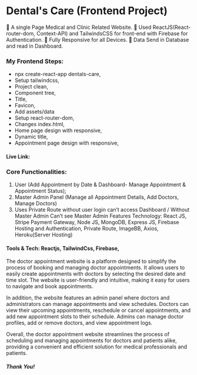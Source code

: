 # Dental's Care (Frontend Project)

 A single Page Medical and Clinic Related Website.
 Used ReactJS(React-router-dom, Context-API) and TailwindsCSS for front-end with Firebase for Authentication.
 Fully Responsive for all Devices.
 Data Send in Database and read in Dashboard.

### My Frontend Steps:
- npx create-react-app dentals-care,
- Setup tailwindcss,
- Project clean, 
- Component tree,
- Title,
- Favicon, 
- Add assets/data
- Setup react-router-dom,
- Changes index.html,
- Home page design with responsive,
- Dynamic title,
- Appointment page design with responsive,



#### Live Link:

### Core Functionalities:
1. User (Add Appointment by Date & Dashboard- Manage Appointment & Appointment Status);
2. Master Admin Panel (Manage all Appointment Details, Add Doctors, Manage Doctors)
3. Uses Private Route without user login can’t access Dashboard / Without Master Admin Can’t see Master
Admin Features
Technology:
React JS, Stripe Payment Gateway, Node JS, MongoDB, Express JS, Firebase Hosting and Authentication, Private
Route, ImageBB, Axios, Heroku(Server Hosting)

#### Tools & Tech: Reactjs, TailwindCss, Firebase,

The doctor appointment website is a platform designed to simplify the process of booking and managing doctor appointments. It allows users to easily create appointments with doctors by selecting the desired date and time slot. The website is user-friendly and intuitive, making it easy for users to navigate and book appointments.

In addition, the website features an admin panel where doctors and administrators can manage appointments and view schedules. Doctors can view their upcoming appointments, reschedule or cancel appointments, and add new appointment slots to their schedule. Admins can manage doctor profiles, add or remove doctors, and view appointment logs.

Overall, the doctor appointment website streamlines the process of scheduling and managing appointments for doctors and patients alike, providing a convenient and efficient solution for medical professionals and patients.

##### Thank You!